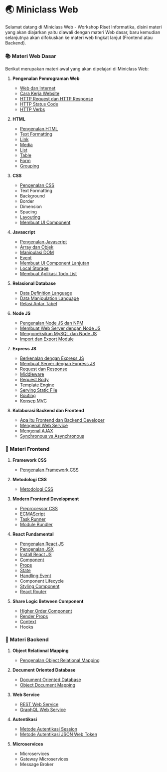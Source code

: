 # :earth_asia: Miniclass Web

Selamat datang di Miniclass Web - Workshop Riset Informatika,
disini materi yang akan diajarkan yaitu diawali dengan materi Web dasar, baru kemudian selanjutnya akan difokuskan ke materi web tingkat lanjut (Frontend atau Backend).

### :books: Materi Web Dasar

Berikut merupakan materi awal yang akan dipelajari di Miniclass Web:

1.  **Pengenalan Pemrograman Web**

    - [Web dan Internet](dasar/pendahuluan/web-dan-internet.md)
    - [Cara Kerja Website](dasar/pendahuluan/cara-kerja-website.md)
    - [HTTP Request dan HTTP Response](dasar/pendahuluan/http-request-dan-response.md)
    - [HTTP Status Code](dasar/pendahuluan/http-status-code.md)
    - [HTTP Verbs](dasar/pendahuluan/http-verbs.md)

2.  **HTML**

    - [Pengenalan HTML](dasar/html/pengenalan-html.md)
    - [Text Formatting](dasar/html/text-formatting.md)
    - [Link](dasar/html/link.md)
    - [Media](dasar/html/media.md)
    - [List](dasar/html/list.md)
    - [Table](dasar/html/table.md)
    - [Form](dasar/html/form.md)
    - [Grouping](dasar/html/grouping.md)

3.  **CSS**

    - [Pengenalan CSS](dasar/css/pengenalan-css.md)
    - Text Formatting
    - Background
    - Border
    - Dimension
    - Spacing
    - [Layouting](dasar/css/layouting.md)
    - [Membuat UI Component](dasar/css/membuat-ui-component.md)

4.  **Javascript**

    - [Pengenalan Javascript](dasar/javascript/pengenalan-javascript.md)
    - [Array dan Objek](dasar/javascript/array-dan-objek.md)
    - [Manipulasi DOM](dasar/javascript/manipulasi-dom.md)
    - [Event](dasar/javascript/event.md)
    - [Membuat UI Component Lanjutan](dasar/javascript/ui-component-lanjutan.md)
    - [Local Storage](dasar/javascript/local-storage.md)
    - [Membuat Aplikasi Todo List](dasar/javascript/membuat-aplikasi-todo-list)

5.  **Relasional Database**

    - [Data Definition Language](dasar/relational-database/DDL.md)
    - [Data Manipulation Language](dasar/relational-database/DML.md)
    - [Relasi Antar Tabel](dasar/relational-database/relasi-antar-table.md)

6.  **Node JS**

    - [Pengenalan Node JS dan NPM](dasar/node-js/pengenalan-nodejs-dan-npm.md)
    - [Membuat Web Server dengan Node JS](dasar/node-js/membuat-web-server-dengan-nodejs.md)
    - [Mengoneksikan MySQL dan Node JS](dasar/node-js/mengoneksikan-mysql-dan-nodejs.md)
    - [Import dan Export Module](dasar/node-js/import-export-module.md)

7.  **Express JS**

    - [Berkenalan dengan Express JS](dasar/express-js/berkenalan-dengan-expressjs.md)
    - [Membuat Server dengan Express JS](dasar/express-js/membuat-server-dengan-expressjs.md)
    - [Request dan Response](dasar/express-js/request-dan-response.md)
    - [Middleware](dasar/express-js/middleware.md)
    - [Request Body](dasar/express-js/request-body.md)
    - [Template Engine](dasar/express-js/template-engine.md)
    - [Serving Static File](dasar/express-js/static-file-assets.md)
    - [Routing](dasar/express-js/routing.md)
    - [Konsep MVC](dasar/express-js/mvc.md)

8.  **Kolaborasi Backend dan Frontend**
    - [Apa itu Frontend dan Backend Developer](dasar/backend-frontend/apa-itu-frontend-dan-backend-developer.md)
    - [Mengenal Web Service](dasar/backend-frontend/mengenal-web-service.md)
    - [Mengenal AJAX](dasar/backend-frontend/mengenal-ajax.md)
    - [Synchronous vs Asynchronous](dasar/backend-frontend/synchronous-vs-asynchronous.md)

### :sunflower: Materi Frontend

1.  **Framework CSS**

    - [Pengenalan Framework CSS](front-end/framework-css/pengenalan-framework-css.md)

2.  **Metodologi CSS**

    - [Metodologi CSS](front-end/metodologi-css/pengenalan-metodologi-css.md)

3.  **Modern Frontend Development**

    - [Preprocessor CSS](front-end/modern-frontend-development/preprocessor-css.md)
    - [ECMAScript](front-end/modern-frontend-development/ecmascript.md)
    - [Task Runner](front-end/modern-frontend-development/task-runner.md)
    - [Module Bundler](front-end/modern-frontend-development/module-bundler.md)

4.  **React Fundamental**

    - [Pengenalan React JS](front-end/react-fundamental/pengenalan-reactjs.md)
    - [Pengenalan JSX](front-end/react-fundamental/pengenalan-jsx.md)
    - [Install React JS](front-end/react-fundamental/install-reactjs.md)
    - [Component](front-end/react-fundamental/component.md)
    - [Props](front-end/react-fundamental/props.md)
    - [State](front-end/react-fundamental/state.md)
    - [Handling Event](front-end/react-fundamental/handling-event.md)
    - Component Lifecycle
    - [Styling Component](front-end/react-fundamental/styling-component.md)
    - [React Router](front-end/react-fundamental/react-router.md)

5.  **Share Logic Between Component**
    - [Higher Order Component](front-end/share-logic-between-component/higher-order-component.md)
    - [Render Props](front-end/share-logic-between-component/render-props.md)
    - [Context](front-end/share-logic-between-component/context.md)
    - Hooks

### :japanese_ogre: Materi Backend

1.  **Object Relational Mapping**

    - [Pengenalan Object Relational Mapping](back-end/object-relational-mapping/pengenalan-orm.md)

2.  **Document Oriented Database**

    - [Document Oriented Database](back-end/document-oriented-database/document-oriented-database.md)
    - [Object Document Mapping](back-end/document-oriented-database/object-document-mapping.md)

3.  **Web Service**

    - [REST Web Service](back-end/web-service/rest-web-service.md)
    - [GraphQL Web Service](back-end/web-service/graphql-web-service.md)

4.  **Autentikasi**

    - [Metode Autentikasi Session](back-end/autentikasi/metode-autentikasi-session.md)
    - [Metode Autentikasi JSON Web Token](back-end/autentikasi/metode-autentikasi-jwt.md)

5.  **Microservices**
    - Microservices
    - Gateway Microservices
    - Message Broker
